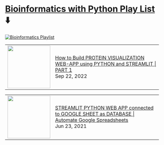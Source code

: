 # [Bioinformatics with Python Play List](https://youtube.com/playlist?list=PLqQrRCH56DH-nTgLekThf60dkOguB-fRi) ⬇️
[![Bioinformatics Playlist](https://github.com/avrabyt/YouTube-Tutorials/actions/workflows/bioinfo-workflow.yml/badge.svg?branch=main)](https://github.com/avrabyt/YouTube-Tutorials/actions/workflows/bioinfo-workflow.yml)

<!-- Bioinformatics:START --><table><tr><td><a href="https://www.youtube.com/watch?v=jUh923Z4fuk"><img width="140px" src="https://i.ytimg.com/vi/jUh923Z4fuk/mqdefault.jpg"></a></td>
<td><a href="https://www.youtube.com/watch?v=jUh923Z4fuk">How to Build PROTEIN VISUALIZATION WEB-APP using PYTHON and STREAMLIT | PART 1</a><br/>Sep 22, 2022</td></tr></table>
<table><tr><td><a href="https://www.youtube.com/watch?v=EMZyVWgUU5A"><img width="140px" src="https://i.ytimg.com/vi/EMZyVWgUU5A/mqdefault.jpg"></a></td>
<td><a href="https://www.youtube.com/watch?v=EMZyVWgUU5A">STREAMLIT PYTHON WEB APP connected to GOOGLE SHEET as DATABASE | Automate Google Spreadsheets</a><br/>Jun 23, 2021</td></tr></table>
<!-- Bioinformatics:END -->
